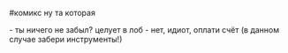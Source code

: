 #комикс
ну та которая

\- ты ничего не забыл?
целует в лоб
\- нет, идиот, оплати счёт
(в данном случае забери инструменты!)